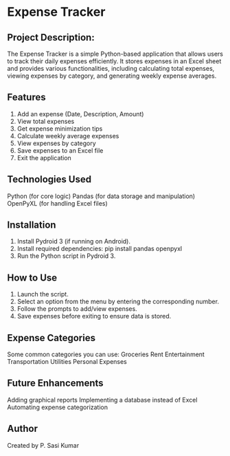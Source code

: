 # Expense Tracker

## Project Description:
The Expense Tracker is a simple Python-based application 
that allows users to track their daily expenses efficiently. 
It stores expenses in an Excel sheet and provides various 
functionalities, including calculating total expenses, viewing 
expenses by category, and generating weekly expense averages.

## Features

1. Add an expense (Date, Description, Amount)  
2. View total expenses  
3. Get expense minimization tips  
4. Calculate weekly average expenses  
5. View expenses by category  
6. Save expenses to an Excel file  
7. Exit the application

## Technologies Used
Python (for core logic)
Pandas (for data storage and manipulation)
OpenPyXL (for handling Excel files)

## Installation
1. Install Pydroid 3 (if running on Android).
2. Install required dependencies:
   pip install pandas openpyxl
3. Run the Python script in Pydroid 3.

## How to Use
1. Launch the script.
2. Select an option from the menu by entering the corresponding number.
3. Follow the prompts to add/view expenses.
4. Save expenses before exiting to ensure data is stored.

## Expense Categories
Some common categories you can use:
Groceries
Rent
Entertainment
Transportation
Utilities
Personal Expenses

## Future Enhancements
Adding graphical reports
Implementing a database instead of Excel
Automating expense categorization


## Author

Created by P. Sasi Kumar 
